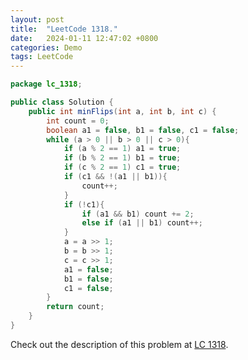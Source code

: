 ```yaml
---
layout: post
title:  "LeetCode 1318."
date:   2024-01-11 12:47:02 +0800
categories: Demo
tags: LeetCode
---
```


```java
package lc_1318;

public class Solution {
    public int minFlips(int a, int b, int c) {
        int count = 0;
        boolean a1 = false, b1 = false, c1 = false;
        while (a > 0 || b > 0 || c > 0){
            if (a % 2 == 1) a1 = true;
            if (b % 2 == 1) b1 = true;
            if (c % 2 == 1) c1 = true;
            if (c1 && !(a1 || b1)){
                count++;
            }
            if (!c1){
                if (a1 && b1) count += 2;
                else if (a1 || b1) count++;
            }
            a = a >> 1;
            b = b >> 1;
            c = c >> 1;
            a1 = false;
            b1 = false;
            c1 = false;
        }
        return count;
    }
}
```

Check out the description of this problem at [LC 1318][LC-1318].

[LC-1318]: https://leetcode.com/problemset/?search=1318&page=1
